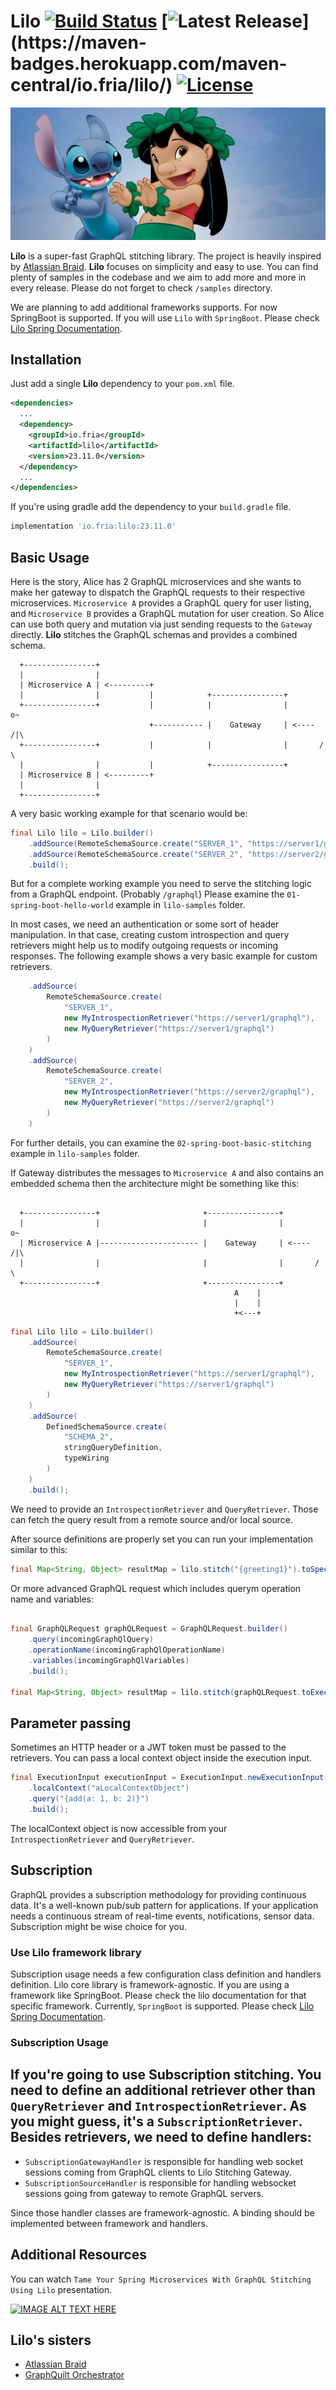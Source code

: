 # Lilo [![Build Status](https://github.com/friatech/lilo/actions/workflows/ci.yml/badge.svg?branch=main)](https://github.com/friatech/lilo/actions/workflows/ci.yml?query=branch%3Amain) [![Latest Release](https://img.shields.io/maven-central/v/io.fria/lilo?versionPrefix=23.)](https://maven-badges.herokuapp.com/maven-central/io.fria/lilo/) [![License](https://img.shields.io/badge/License-Apache_2.0-blue.svg)](https://opensource.org/licenses/Apache-2.0)

![Lilo and Stitch](resources/lilo-and-stitch.webp)

**Lilo** is a super-fast GraphQL stitching library. The project is heavily inspired by [Atlassian Braid](https://bitbucket.org/atlassian/graphql-braid).
**Lilo** focuses on simplicity and easy to use. You can find plenty of samples in the codebase and we aim to add more and more in every release.
Please do not forget to check `/samples` directory.

We are planning to add additional frameworks supports. For now SpringBoot is supported. If you will use `Lilo` with `SpringBoot`. Please check [Lilo Spring Documentation](lilo-spring/README.md).

## Installation

Just add a single **Lilo** dependency to your `pom.xml` file.

```xml
<dependencies>
  ...
  <dependency>
    <groupId>io.fria</groupId>
    <artifactId>lilo</artifactId>
    <version>23.11.0</version>
  </dependency>
  ...
</dependencies>
```

If you're using gradle add the dependency to your `build.gradle` file.

```groovy
implementation 'io.fria:lilo:23.11.0'
```

## Basic Usage

Here is the story, Alice has 2 GraphQL microservices and she wants to make her gateway to dispatch
the GraphQL requests to their respective microservices. `Microservice A` provides a GraphQL query for user listing,
and `Microservice B` provides a GraphQL mutation for user creation. So Alice can use both query and mutation via
just sending requests to the `Gateway` directly. **Lilo** stitches the GraphQL schemas and provides a combined schema.

```
  +----------------+
  |                |
  | Microservice A | <---------+
  |                |           |            +----------------+
  +----------------+           |            |                |        o~
                               +----------- |    Gateway     | <---- /|\
  +----------------+           |            |                |       / \
  |                |           |            +----------------+
  | Microservice B | <---------+
  |                |
  +----------------+

```

A very basic working example for that scenario would be:

```java
final Lilo lilo = Lilo.builder()
    .addSource(RemoteSchemaSource.create("SERVER_1", "https://server1/graphql"))
    .addSource(RemoteSchemaSource.create("SERVER_2", "https://server2/graphql"))
    .build();
```

But for a complete working example you need to serve the stitching logic from a GraphQL endpoint. (Probably `/graphql`)
Please examine the `01-spring-boot-hello-world` example in `lilo-samples` folder.

In most cases, we need an authentication or some sort of header manipulation. In that case, creating custom
introspection and query retrievers might help us to modify outgoing requests or incoming responses. The following
example shows a very basic example for custom retrievers.

```java
    .addSource(
        RemoteSchemaSource.create(
            "SERVER_1",
            new MyIntrospectionRetriever("https://server1/graphql"),
            new MyQueryRetriever("https://server1/graphql")
        )
    )
    .addSource(
        RemoteSchemaSource.create(
            "SERVER_2",
            new MyIntrospectionRetriever("https://server2/graphql"),
            new MyQueryRetriever("https://server2/graphql")
        )
    )
```

For further details, you can examine the `02-spring-boot-basic-stitching` example in `lilo-samples` folder.

If Gateway distributes the messages to `Microservice A` and also contains an embedded schema then the architecture might
be something like this:

```

  +----------------+                       +----------------+
  |                |                       |                |        o~
  | Microservice A |---------------------- |    Gateway     | <---- /|\
  |                |                       |                |       / \
  +----------------+                       +----------------+
                                                  A    |
                                                  |    |
                                                  +<---+
```

```java
final Lilo lilo = Lilo.builder()
    .addSource(
        RemoteSchemaSource.create(
            "SERVER_1",
            new MyIntrospectionRetriever("https://server1/graphql"),
            new MyQueryRetriever("https://server1/graphql")
        )
    )
    .addSource(
        DefinedSchemaSource.create(
            "SCHEMA_2",
            stringQueryDefinition,
            typeWiring
        )
    )
    .build();
```

We need to provide an `IntrospectionRetriever` and `QueryRetriever`. Those can fetch the query result from
a remote source and/or local source.

After source definitions are properly set you can run your implementation similar to this:

```java
final Map<String, Object> resultMap = lilo.stitch("{greeting1}").toSpecification();
```

Or more advanced GraphQL request which includes querym operation name and variables:

```java

final GraphQLRequest graphQLRequest = GraphQLRequest.builder()
    .query(incomingGraphQlQuery)
    .operationName(incomingGraphQlOperationName)
    .variables(incomingGraphQlVariables)
    .build();

final Map<String, Object> resultMap = lilo.stitch(graphQLRequest.toExecutionInput()).toSpecification();
```

## Parameter passing

Sometimes an HTTP header or a JWT token must be passed to the retrievers. You can pass a local context object
inside the execution input.

```java
final ExecutionInput executionInput = ExecutionInput.newExecutionInput()
    .localContext("aLocalContextObject")
    .query("{add(a: 1, b: 2)}")
    .build();
```

The localContext object is now accessible from your `IntrospectionRetriever` and `QueryRetriever`.

## Subscription

GraphQL provides a subscription methodology for providing continuous data. It's a well-known pub/sub pattern for applications. 
If your application needs a continuous stream of real-time events, notifications, sensor data. Subscription might be wise
choice for you.

### Use Lilo framework library

Subscription usage needs a few configuration class definition and handlers definition. Lilo core library is framework-agnostic. If you are using
a framework like SpringBoot. Please check the lilo documentation for that specific framework. Currently, `SpringBoot` is supported.
Please check [Lilo Spring Documentation](lilo-spring/README.md).

### Subscription Usage

If you're going to use Subscription stitching. You need to define an additional retriever other than `QueryRetriever` and `IntrospectionRetriever`.
As you might guess, it's a `SubscriptionRetriever`. Besides retrievers, we need to define handlers:
- 
- `SubscriptionGatewayHandler` is responsible for handling web socket sessions coming from GraphQL clients to Lilo Stitching Gateway.
- `SubscriptionSourceHandler` is responsible for handling websocket sessions going from gateway to remote GraphQL servers.

Since those handler classes are framework-agnostic. A binding should be implemented between framework and handlers.

## Additional Resources

You can watch `Tame Your Spring Microservices With GraphQL Stitching Using Lilo` presentation.

[![IMAGE ALT TEXT HERE](https://img.youtube.com/vi/5GQpxqORlr0/0.jpg)](https://www.youtube.com/watch?v=5GQpxqORlr0)

## Lilo's sisters

- [Atlassian Braid](https://bitbucket.org/atlassian/graphql-braid)
- [GraphQuilt Orchestrator](https://github.com/graph-quilt/graphql-orchestrator-java)
